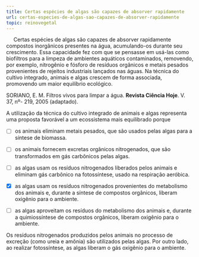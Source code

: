 ```yaml
---
title: Certas espécies de algas são capazes de absorver rapidamente
url: certas-especies-de-algas-sao-capazes-de-absorver-rapidamente
topic: reinovegetal
---
```



     Certas espécies de algas são capazes de absorver rapidamente compostos inorgânicos presentes na água, acumulando-os durante seu crescimento. Essa capacidade fez com que se pensasse em usá-las como biofiltros para a limpeza de ambientes aquáticos contaminados, removendo, por exemplo, nitrogênio e fósforo de resíduos orgânicos e metais pesados provenientes de rejeitos industriais lançados nas águas. Na técnica do cultivo integrado, animais e algas crescem de forma associada, promovendo um maior equilíbrio ecológico.

SORIANO, E. M. Filtros vivos para limpar a água. **Revista Ciência Hoje**. V. 37, nº- 219, 2005 (adaptado).

A utilização da técnica do cultivo integrado de animais e algas representa uma proposta favorável a um ecossistema mais equilibrado porque



- [ ] os animais eliminam metais pesados, que são usados pelas algas para a síntese de biomassa.
- [ ] os animais fornecem excretas orgânicos nitrogenados, que são transformados em gás carbônicos pelas algas.
- [ ] as algas usam os resíduos nitrogenados liberados pelos animais e eliminam gás carbônico na fotossíntese, usado na respiração aeróbica.
- [x] as algas usam os resíduos nitrogenados provenientes do metabolismo dos animais e, durante a síntese de compostos orgânicos, liberam oxigênio para o ambiente.
- [ ] as algas aproveitam os resíduos do metabolismo dos animais e, durante a quimiossíntese de compostos orgânicos, liberam oxigênio para o ambiente.


Os resíduos nitrogenados produzidos pelos animais no processo de excreção (como ureia e amônia) são utilizados pelas algas. Por outro lado, ao realizar fotossíntese, as algas liberam o gás oxigênio para o ambiente.
